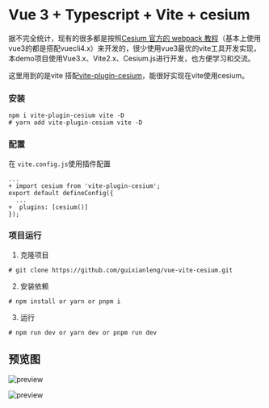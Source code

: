 # Vue 3 + Typescript + Vite + cesium
据不完全统计，现有的很多都是按照[Cesium 官方的 webpack 教程](https://cesium.com/learn/cesiumjs-learn/cesiumjs-webpack/)（基本上使用vue3的都是搭配vuecli4.x）来开发的，很少使用vue3最优的vite工具开发实现，本demo项目使用Vue3.x、Vite2.x、Cesium.js进行开发，也方便学习和交流。

这里用到的是vite 搭配[vite-plugin-cesium](https://github.com/nshen/vite-plugin-cesium)，能很好实现在vite使用cesium。

### 安装

```shell
npm i vite-plugin-cesium vite -D
# yarn add vite-plugin-cesium vite -D
```

### 配置

在 `vite.config.js`使用插件配置

```shell
...
+ import cesium from 'vite-plugin-cesium';
export default defineConfig({
  ...
+  plugins: [cesium()]
});
```

### 项目运行

1. 克隆项目
```
# git clone https://github.com/guixianleng/vue-vite-cesium.git
```

2. 安装依赖

```shell
# npm install or yarn or pnpm i
```

3. 运行

```shell
# npm run dev or yarn dev or pnpm run dev
```
## 预览图
![preview](https://images.prismic.io/cesium/tutorials-imagery-layers-bing-labels.jpg?auto=compress%2Cformat&w=599)


![preview](https://images.prismic.io/cesium/tutorials-3d-tiles-styling-showAllBuildings.jpg?auto=compress%2Cformat&w=1040)